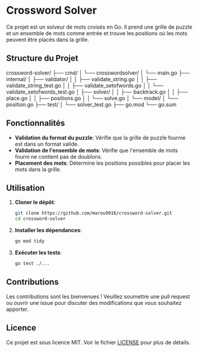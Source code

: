 # Crossword Solver

Ce projet est un solveur de mots croisés en Go. Il prend une grille de puzzle et un ensemble de mots comme entrée et trouve les positions où les mots peuvent être placés dans la grille.

## Structure du Projet

crossword-solver/
├── cmd/
│ └── crosswordsolver/
│ └── main.go
├── internal/
│ ├── validator/
│ │ ├── validate_string.go
│ │ ├── validate_string_test.go
│ │ ├── validate_setofwords.go
│ │ └── validate_setofwords_test.go
│ ├── solver/
│ │ ├── backtrack.go
│ │ ├── place.go
│ │ ├── positions.go
│ │ └── solve.go
│ └── model/
│ └── position.go
├── test/
│ └── solver_test.go
├── go.mod
└── go.sum


## Fonctionnalités

- **Validation du format du puzzle**: Vérifie que la grille de puzzle fournie est dans un format valide.
- **Validation de l'ensemble de mots**: Vérifie que l'ensemble de mots fourni ne contient pas de doublons.
- **Placement des mots**: Détermine les positions possibles pour placer les mots dans la grille.

## Utilisation

1. **Cloner le dépôt**:

    ```bash
    git clone https://github.com/marou9916/crossword-solver.git
    cd crossword-solver
    ```

2. **Installer les dépendances**:

    ```bash
    go mod tidy
    ```

3. **Exécuter les tests**:

    ```bash
    go test ./...
    ```

## Contributions

Les contributions sont les bienvenues ! Veuillez soumettre une pull request ou ouvrir une issue pour discuter des modifications que vous souhaitez apporter.

## Licence

Ce projet est sous licence MIT. Voir le fichier [LICENSE](LICENSE) pour plus de détails.



